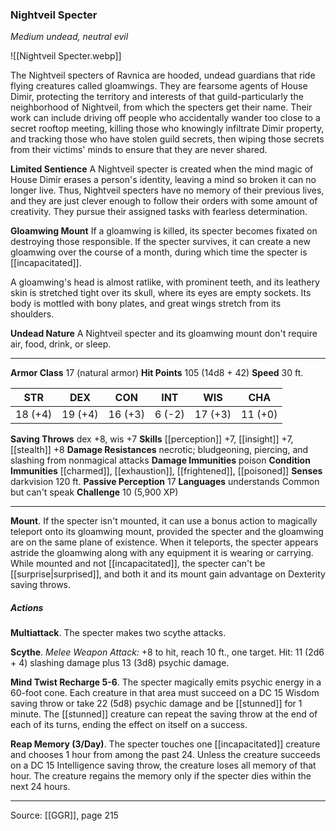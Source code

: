 ### Nightveil Specter
_Medium undead, neutral evil_

![[Nightveil Specter.webp]]

The Nightveil specters of Ravnica are hooded, undead guardians that ride flying creatures called gloamwings. They are fearsome agents of House Dimir, protecting the territory and interests of that guild-particularly the neighborhood of Nightveil, from which the specters get their name. Their work can include driving off people who accidentally wander too close to a secret rooftop meeting, killing those who knowingly infiltrate Dimir property, and tracking those who have stolen guild secrets, then wiping those secrets from their victims' minds to ensure that they are never shared.

**Limited Sentience** A Nightveil specter is created when the mind magic of House Dimir erases a person's identity, leaving a mind so broken it can no longer live. Thus, Nightveil specters have no memory of their previous lives, and they are just clever enough to follow their orders with some amount of creativity. They pursue their assigned tasks with fearless determination.


**Gloamwing Mount** If a gloamwing is killed, its specter becomes fixated on destroying those responsible. If the specter survives, it can create a new gloamwing over the course of a month, during which time the specter is [[incapacitated]].

A gloamwing's head is almost ratlike, with prominent teeth, and its leathery skin is stretched tight over its skull, where its eyes are empty sockets. Its body is mottled with bony plates, and great wings stretch from its shoulders.


**Undead Nature** A Nightveil specter and its gloamwing mount don't require air, food, drink, or sleep.







---

**Armor Class** 17 (natural armor)
**Hit Points** 105 (14d8 + 42)
**Speed** 30 ft.

| STR     | DEX     | CON     | INT     | WIS     | CHA     |
|---------|---------|---------|---------|---------|---------|
| 18 (+4) | 19 (+4) | 16 (+3) | 6 (-2) | 17 (+3) | 11 (+0) |

**Saving Throws** dex +8, wis +7
**Skills** [[perception]] +7, [[insight]] +7, [[stealth]] +8
**Damage Resistances** necrotic; bludgeoning, piercing, and slashing from nonmagical attacks
**Damage Immunities** poison
**Condition Immunities** [[charmed]], [[exhaustion]], [[frightened]], [[poisoned]]
**Senses** darkvision 120 ft.
**Passive Perception** 17
**Languages** understands Common but can't speak
**Challenge** 10 (5,900 XP)

---

**Mount**. If the specter isn't mounted, it can use a bonus action to magically teleport onto its gloamwing mount, provided the specter and the gloamwing are on the same plane of existence. When it teleports, the specter appears astride the gloamwing along with any equipment it is wearing or carrying. While mounted and not [[incapacitated]], the specter can't be [[surprise|surprised]], and both it and its mount gain advantage on Dexterity saving throws.

##### Actions
**Multiattack**. The specter makes two scythe attacks.

**Scythe**. _Melee Weapon Attack:_ +8 to hit, reach 10 ft., one target. Hit: 11 (2d6 + 4) slashing damage plus 13 (3d8) psychic damage.

**Mind Twist Recharge 5-6**. The specter magically emits psychic energy in a 60-foot cone. Each creature in that area must succeed on a DC 15 Wisdom saving throw or take 22 (5d8) psychic damage and be [[stunned]] for 1 minute. The [[stunned]] creature can repeat the saving throw at the end of each of its turns, ending the effect on itself on a success.

**Reap Memory (3/Day)**. The specter touches one [[incapacitated]] creature and chooses 1 hour from among the past 24. Unless the creature succeeds on a DC 15 Intelligence saving throw, the creature loses all memory of that hour. The creature regains the memory only if the specter dies within the next 24 hours.


---

Source: [[GGR]], page 215